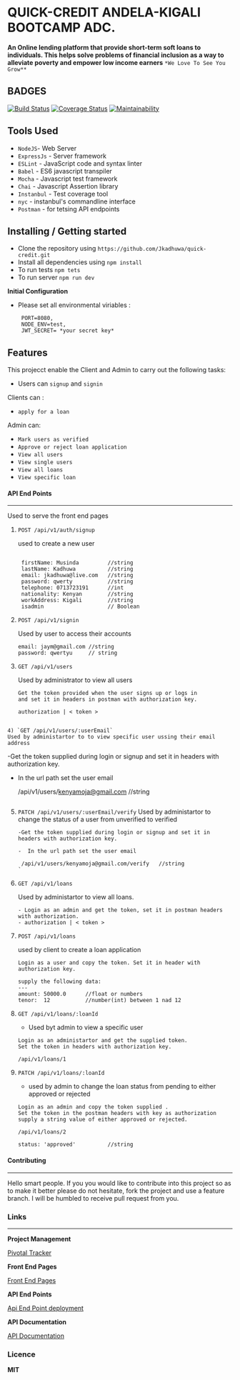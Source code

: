 # QUICK-CREDIT ANDELA-KIGALI BOOTCAMP ADC.

**An Online lending platform that provide short-term soft loans to individuals. This helps solve problems of financial inclusion as a way to alleviate poverty and empower low income earners** `*We Love To See You Grow**`

## **BADGES**

[![Build Status](https://travis-ci.org/Jkadhuwa/quick-credit.svg?branch=develop)](https://travis-ci.org/Jkadhuwa/quick-credit)
[![Coverage Status](https://coveralls.io/repos/github/Jkadhuwa/quick-credit/badge.svg?branch=develop)](https://coveralls.io/github/Jkadhuwa/quick-credit?branch=develop)
[![Maintainability](https://api.codeclimate.com/v1/badges/4ca4a4603f8a592be4bf/maintainability)](https://codeclimate.com/github/Jkadhuwa/quick-credit/maintainability)

## **Tools Used**

- `NodeJS`- Web Server
- `ExpressJs` - Server framework
- `ESLint` - JavaScript code and syntax linter
- `Babel` - ES6 javascript transpiler
- `Mocha` - Javascript test framework
- `Chai` - Javascript Assertion library
- `Instanbul` - Test coverage tool
- `nyc` - instanbul's commandline interface
- `Postman` - for tetsing API endpoints

## **Installing / Getting started**

- Clone the repository using `https://github.com/Jkadhuwa/quick-credit.git`
- Install all dependencies using `npm install`
- To run tests `npm tets`
- To run server `npm run dev`

**Initial Configuration**

- Please set all environmental viriables :
  ```
   PORT=8080,
   NODE_ENV=test,
   JWT_SECRET= *your secret key*
  ```

## Features

This projecct enable the Client and Admin to carry out the following tasks:

- Users can `signup` and `signin`

Clients can :

- `apply for a loan`

Admin can:

- `Mark users as verified`
- `Approve or reject loan application`
- `View all users`
- `View single users`
- `View all loans`
- `View specific loan`

#### API End Points

---

Used to serve the front end pages

1. `POST /api/v1/auth/signup`

   used to create a new user

   ```

    firstName: Musinda         //string
    lastName: Kadhuwa          //string
    email: jkadhuwa@live.com   //string
    password: qwerty           //string
    telephone: 0713723191      //int
    nationality: Kenyan        //string
    workAddress: Kigali        //string
    isadmin                    // Boolean
   ```

2. `POST /api/v1/signin`

   Used by user to access their accounts

   ```
   email: jaym@gmail.com //string
   password: qwertyu     // string
   ```

3. `GET /api/v1/users`

   Used by administrator to view all users

   ```
   Get the token provided when the user signs up or logs in
   and set it in headers in postman with authorization key.

   authorization | < token >
   ```

```

4) `GET /api/v1/users/:userEmail`
Used by administartor to to view specific user ussing their email address
```

-Get the token supplied during login or signup and set it in headers with authorization key.

- In the url path set the user email

  /api/v1/users/kenyamoja@gmail.com //string

  ```

  ```

5. `PATCH /api/v1/users/:userEmail/verify`
   Used by administartor to change the status of a user from unverified to verified

   ```
   -Get the token supplied during login or signup and set it in headers with authorization key.

   -  In the url path set the user email

    /api/v1/users/kenyamoja@gmail.com/verify   //string
   `
   ```

6) `GET /api/v1/loans`

   Used by administartor to view all loans.

   ```
   - Login as an admin and get the token, set it in postman headers with authorization.
   - authorization | < token >
   ```

7) `POST /api/v1/loans`

   used by client to create a loan application

   ```
   Login as a user and copy the token. Set it in header with authorization key.

   supply the following data:
   ---
   amount: 50000.0      //float or numbers
   tenor:  12           //number(int) between 1 nad 12
   ```

8) `GET /api/v1/loans/:loanId`

   - Used byt admin to view a specific user

   ```
   Login as an administartor and get the supplied token.
   Set the token in headers with authorization key.

   /api/v1/loans/1
   ```

9) `PATCH /api/v1/loans/:loanId`

   - used by admin to change the loan status from pending to either approved or rejected

   ```
   Login as an admin and copy the token supplied .
   Set the token in the postman headers with key as authorization
   supply a string value of either approved or rejected.

   /api/v1/loans/2

   status: 'approved'          //string
   ```

#### Contributing

---

Hello smart people. If you you would like to contribute into this project so as to make it better please do not hesitate, fork the project and use a feature branch. I will be humbled to receive pull request from you.

### Links

---

**Project Management**

[Pivotal Tracker](https://www.pivotaltracker.com/n/projects/2326513)

**Front End Pages**

[Front End Pages](https://jkadhuwa.github.io/quick-credit/UI)

**API End Points**

[Api End Point deployment](https://quick-credit-adc.herokuapp.com)

**API Documentation**

[API Documentation](https://quick-credit-adc.herokuapp.com/doc)

### Licence

**MIT**
